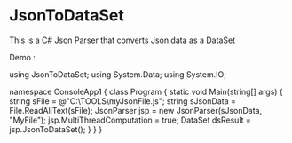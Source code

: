 # JsonToDataSet
This is a C# Json Parser that converts Json data as a DataSet

Demo : 

using JsonToDataSet;
using System.Data;
using System.IO;

namespace ConsoleApp1
{
    class Program
    {
        static void Main(string[] args)
        {
            string sFile = @"C:\TOOLS\myJsonFile.js";
            string sJsonData = File.ReadAllText(sFile);
            JsonParser jsp = new JsonParser(sJsonData, "MyFile");
            jsp.MultiThreadComputation = true;
            DataSet dsResult = jsp.JsonToDataSet();
        }
    }
}
